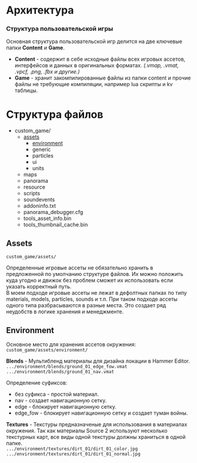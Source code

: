 # Архитектура
### Структура пользовательской игры
Основная структура пользовательской игр делится на две ключевые папки **Сontent** и **Game**.
- **Content** - содержит в себе исходные файлы всех игровых ассетов, интерфейсов и данных в оригинальных форматах. *(.vmap, .vmat, .vpcf, .png, .fbx и другие.)*
- **Game** - хранит закомпилированные файлы из папки content и прочие файлы не требующие компиляции, например lua скрипты и kv таблицы.

# Структура файлов
- custom_game/
  - [assets](#assets)
    - [environment](#environment)
    - generic
    - particles
    - ui
    - units
  - maps
  - panorama
  - resource
  - scripts
  - soundevents
  - addoninfo.txt
  - panorama_debugger.cfg
  - tools_asset_info.bin
  - tools_thumbnail_cache.bin
## Assets
`custom_game/assets/`

Определенные игровые ассеты не обязательно хранить в предложенной по умолчанию структуре файлов. Их можно положить куда угодно и движок без проблем сможет их использовать если указать корректный путь. <br>
В моем подходе игровые ассеты не лежат в дефолтных папках по типу materials, models, particles, sounds и т.п. При таком подходе ассеты одного типа разбрасываются в разные места. Это создает ряд неудобств в логике хранения и менеджменте.

## Environment
Основное место для хранения ассетов окружения: `custom_game/assets/environment/`

**Blends** - Мультибленд материалы для дизайна локации в Hammer Editor.<br>
  `.../environment/blends/ground_01_edge_fow.vmat` <br>
  `.../environment/blends/ground_01_nav.vmat` <br>

Определение суфиксов:
- без суфикса - простой материал.
- nav - создает навигационную сетку.
- edge - блокирует навигационную сетку.
- edge_fow - блокирует навигационную сетку и создает туман войны.

**Textures** - Текстуры предназначеные для использования в материалах окружения. Так как материалы Source 2 используют несколько текстурных карт, все виды одной текстуры должны храниться в одной папке. <br>
  `.../environment/textures/dirt_01/dirt_01_color.jpg` <br>
  `.../environment/textures/dirt_01/dirt_01_normal.jpg` <br>

